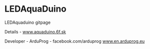 # LEDAquaDuino
LEDAquaduino gitpage

Details - www.aquaduino.6f.sk

Developer - ArduProg - facebook.com/arduprog www.en.arduprog.eu
